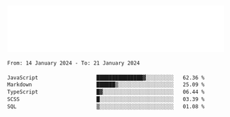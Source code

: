 [![](./hello.svg)](https://blog.yrobot.top?ref=github-yrobot)

<!--START_SECTION:waka-->

```txt
From: 14 January 2024 - To: 21 January 2024

JavaScript                   ███████████████▓░░░░░░░░░   62.36 %
Markdown                     ██████▒░░░░░░░░░░░░░░░░░░   25.09 %
TypeScript                   █▓░░░░░░░░░░░░░░░░░░░░░░░   06.44 %
SCSS                         █░░░░░░░░░░░░░░░░░░░░░░░░   03.39 %
SQL                          ▒░░░░░░░░░░░░░░░░░░░░░░░░   01.08 %
```

<!--END_SECTION:waka-->
